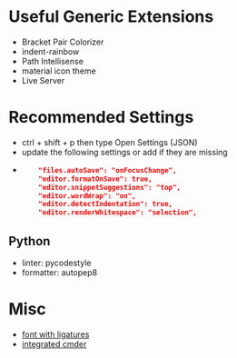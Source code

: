 # Useful Generic Extensions
- Bracket Pair Colorizer
- indent-rainbow
- Path Intellisense
- material icon theme
- Live Server

# Recommended Settings
- ctrl + shift + p then type Open Settings (JSON)
- update the following settings or add if they are missing
- ``` json
      "files.autoSave": "onFocusChange",
      "editor.formatOnSave": true,
      "editor.snippetSuggestions": "top",
      "editor.wordWrap": "on",
      "editor.detectIndentation": true,
      "editor.renderWhitespace": "selection",

    ```

## Python
- linter: pycodestyle
- formatter: autopep8

# Misc
- [font with ligatures](https://dev.to/expertsinside/cascadia-code-a-new-font-for-visual-studio-code-and-terminal-47oc)
- [integrated cmder](https://winsmarts.com/using-cmder-as-integrated-shell-in-vscode-c3340714fe3c)